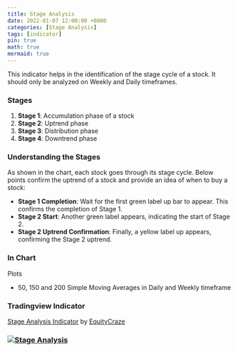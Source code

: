 ```yaml
---
title: Stage Analysis
date: 2022-01-07 12:00:00 +0800
categories: [Stage Analysis]
tags: [indicator]
pin: true
math: true
mermaid: true
---
```


This indicator helps in the identification of the stage cycle of a stock. It should only be analyzed on Weekly and Daily timeframes.

### Stages

1. **Stage 1**: Accumulation phase of a stock
2. **Stage 2**: Uptrend phase
3. **Stage 3**: Distribution phase
4. **Stage 4**: Downtrend phase

### Understanding the Stages

As shown in the chart, each stock goes through its stage cycle. Below points confirm the uptrend of a stock and provide an idea of when to buy a stock:

- **Stage 1 Completion**: Wait for the first green label up bar to appear. This confirms the completion of Stage 1.
- **Stage 2 Start**: Another green label appears, indicating the start of Stage 2.
- **Stage 2 Uptrend Confirmation**: Finally, a yellow label up appears, confirming the Stage 2 uptrend.

### In Chart

Plots 

* 50, 150 and 200 Simple Moving Averages in Daily and Weekly timeframe

### Tradingview Indicator

<!-- TradingView Chart BEGIN -->
<script type="text/javascript" src="https://s3.tradingview.com/tv.js"></script>
<script type="text/javascript">
var tradingview_embed_options = {};
tradingview_embed_options.width = '790';
tradingview_embed_options.height = '475';
tradingview_embed_options.chart = 'tzQaOzmV';
new TradingView.chart(tradingview_embed_options);
</script>
<p><a href="https://in.tradingview.com/script/tzQaOzmV-Stage-Analysis/">Stage Analysis Indicator</a> by <a href="https://in.tradingview.com/u/EquityCraze/">EquityCraze</a></p>
<!-- TradingView Chart END -->

### [![Stage Analysis](https://img.shields.io/badge/Indicator-link-blue)](https://in.tradingview.com/script/tzQaOzmV-Stage-Analysis/)
